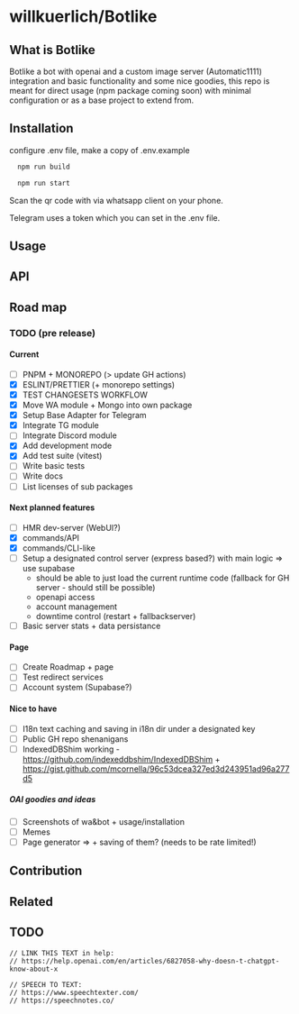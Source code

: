 # willkuerlich/Botlike

## What is Botlike

Botlike a bot with openai and a custom image server (Automatic1111) integration and basic functionality and some nice goodies, this repo is meant for direct usage (npm package coming soon) with minimal configuration or as a base project to extend from.

## Installation

configure .env file, make a copy of .env.example

```bash
  npm run build

  npm run start
```

Scan the qr code with via whatsapp client on your phone.

Telegram uses a token which you can set in the .env file.

## Usage

## API

## Road map

### TODO (pre release)

#### Current

- [ ] PNPM + MONOREPO (> update GH actions)
- [x] ESLINT/PRETTIER (+ monorepo settings)
- [x] TEST CHANGESETS WORKFLOW
- [X] Move WA module + Mongo into own package
- [X] Setup Base Adapter for Telegram
- [X] Integrate TG module
- [ ] Integrate Discord module
- [X] Add development mode
- [X] Add test suite (vitest)
- [ ] Write basic tests
- [ ] Write docs
- [ ] List licenses of sub packages

#### Next planned features

- [ ] HMR dev-server (WebUI?)
- [x] commands/API
- [x] commands/CLI-like
- [ ] Setup a designated control server (express based?) with main logic => use supabase
  - should be able to just load the current runtime code (fallback for GH server - should still be possible)
  - openapi access
  - account management
  - downtime control (restart + fallbackserver)
- [ ] Basic server stats + data persistance

#### Page

- [ ] Create Roadmap + page
- [ ] Test redirect services
- [ ] Account system (Supabase?)

#### Nice to have

- [ ] I18n text caching and saving in i18n dir under a designated key
- [ ] Public GH repo shenanigans
- [ ] IndexedDBShim working - <https://github.com/indexeddbshim/IndexedDBShim> + <https://gist.github.com/mcornella/96c53dcea327ed3d243951ad96a277d5>

##### OAI goodies and ideas

- [ ] Screenshots of wa&bot + usage/installation
- [ ] Memes
- [ ] Page generator => + saving of them? (needs to be rate limited!)

## Contribution

## Related

## TODO

```text
// LINK THIS TEXT in help:
// https://help.openai.com/en/articles/6827058-why-doesn-t-chatgpt-know-about-x

// SPEECH TO TEXT:
// https://www.speechtexter.com/
// https://speechnotes.co/

```
